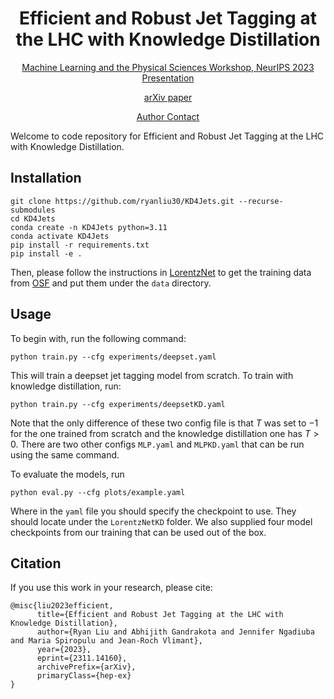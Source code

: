<div align="center">

# Efficient and Robust Jet Tagging at the LHC with Knowledge Distillation

[Machine Learning and the Physical Sciences Workshop, NeurIPS 2023 Presentation](https://nips.cc/virtual/2023/76169)
    
[arXiv paper](https://arxiv.org/abs/2311.14160)

[Author Contact](mailto:liuryan30@berkeley.edu)

</div>

Welcome to code repository for Efficient and Robust Jet Tagging at the LHC with Knowledge Distillation.

## Installation 
```
git clone https://github.com/ryanliu30/KD4Jets.git --recurse-submodules
cd KD4Jets
conda create -n KD4Jets python=3.11
conda activate KD4Jets
pip install -r requirements.txt
pip install -e .
```
Then, please follow the instructions in [LorentzNet](https://github.com/sdogsq/LorentzNet-release.git) to get the training data from [OSF](https://osf.io/7u3fk/?view_only=8c42f1b112ab4a43bcf208012f9db2df) and put them under the `data` directory.
## Usage
To begin with, run the following command:
```
python train.py --cfg experiments/deepset.yaml
```
This will train a deepset jet tagging model from scratch. To train with knowledge distillation, run:
```
python train.py --cfg experiments/deepsetKD.yaml
```
Note that the only difference of these two config file is that $T$ was set to $-1$ for the one trained from scratch and the knowledge distillation one has $T>0$. There are two other configs `MLP.yaml` and `MLPKD.yaml` that can be run using the same command.

To evaluate the models, run
```
python eval.py --cfg plots/example.yaml
```
Where in the `yaml` file you should specify the checkpoint to use. They should locate under the `LorentzNetKD` folder. We also supplied four model checkpoints from our training that can be used out of the box.
## Citation
If you use this work in your research, please cite:
```
@misc{liu2023efficient,
      title={Efficient and Robust Jet Tagging at the LHC with Knowledge Distillation}, 
      author={Ryan Liu and Abhijith Gandrakota and Jennifer Ngadiuba and Maria Spiropulu and Jean-Roch Vlimant},
      year={2023},
      eprint={2311.14160},
      archivePrefix={arXiv},
      primaryClass={hep-ex}
}
```
